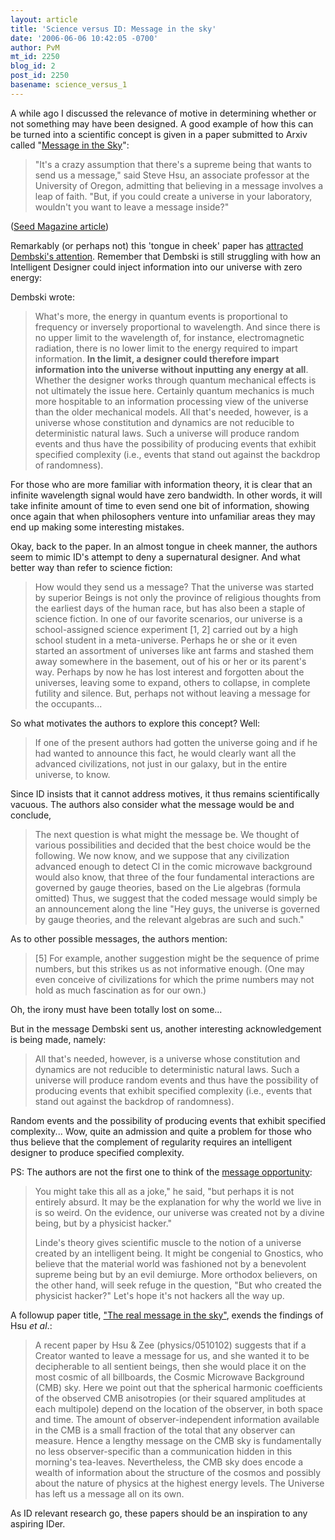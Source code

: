 ```yaml
---
layout: article
title: 'Science versus ID: Message in the sky'
date: '2006-06-06 10:42:05 -0700'
author: PvM
mt_id: 2250
blog_id: 2
post_id: 2250
basename: science_versus_1
---
```

A while ago I discussed the relevance of motive in determining whether or not something may have been designed. A good example of how this can be turned into a scientific concept is given in a paper submitted to Arxiv called "[Message in the Sky](http://xxx.lanl.gov/abs/physics/0510102)":

> "It's a crazy assumption that there's a supreme being that wants to send us a message," said Steve Hsu, an associate professor at the University of Oregon, admitting that believing in a message involves a leap of faith. "But, if you could create a universe in your laboratory, wouldn't you want to leave a message inside?"


([Seed Magazine article](http://www.seedmagazine.com/news/2005/11/message_in_the_sky.php))

Remarkably (or perhaps not) this 'tongue in cheek' paper has [attracted Dembski's attention](http://www.uncommondescent.com/index.php/archives/1185). Remember that Dembski is still struggling with how an Intelligent Designer could inject information into our universe with zero energy: 

Dembski wrote:

> What's more, the energy in quantum events is proportional to frequency or inversely proportional to wavelength. And since there is no upper limit to the wavelength of, for instance, electromagnetic radiation, there is no lower limit to the energy required to impart information. **In the limit, a designer could therefore impart information into the universe without inputting any energy at all**. Whether the designer works through quantum mechanical effects is not ultimately the issue here. Certainly quantum mechanics is much more hospitable to an information processing view of the universe than the older mechanical models. All that's needed, however, is a universe whose constitution and dynamics are not reducible to deterministic natural laws. Such a universe will produce random events and thus have the possibility of producing events that exhibit specified complexity (i.e., events that stand out against the backdrop of randomness).

For those who are more familiar with information theory, it is clear that an infinite wavelength signal would have zero bandwidth. In other words, it will take infinite amount of time to even send one bit of information, showing once again that when philosophers venture into unfamiliar areas they may end up making some interesting mistakes.

Okay, back to the paper. In an almost tongue in cheek manner, the authors seem to mimic ID's attempt to deny a supernatural designer. And what better way than refer to science fiction:

> How would they send us a message? That the universe was started by superior Beings is not only the province of religious thoughts from the earliest days of the human race, but has also been a staple of science fiction. In one of our favorite scenarios, our universe is a school-assigned science experiment \[1, 2\] carried out by a high school student in a meta-universe. Perhaps he or she or it even started an assortment of universes like ant farms and stashed them away somewhere in the basement, out of his or her or its parent's way. Perhaps by now he has lost interest and forgotten about the universes, leaving some to expand, others to collapse, in complete futility and silence. But, perhaps not without leaving a message for the occupants...

So what motivates the authors to explore this concept? Well:

> If one of the present authors had gotten the universe going and if he had wanted to announce this fact, he would clearly want all the advanced civilizations, not just in our galaxy, but in the entire universe, to know.

Since ID insists that it cannot address motives, it thus remains scientifically vacuous.  The authors also consider what the message would be and conclude,

> The next question is what might the message be. We thought of various possibilities and decided that the best choice would be the following. We now know, and we suppose that any civilization advanced enough to detect Cl in the comic microwave background would also know, that three of the four fundamental interactions are governed by gauge theories, based on the Lie algebras (formula omitted) Thus, we suggest that the coded message would simply be an announcement along the line "Hey guys, the universe is governed by gauge theories, and the relevant algebras are such and such."

As to other possible messages, the authors mention:

> \[5\] For example, another suggestion might be the sequence of prime numbers, but this strikes us as not informative enough. (One may even conceive of civilizations for which the prime numbers may not hold as much fascination as for our own.)

Oh, the irony must have been totally lost on some...

But in the message Dembski sent us, another interesting acknowledgement is being made, namely:

> All that's needed, however, is a universe whose constitution and dynamics are not reducible to deterministic natural laws. Such a universe will produce random events and thus have the possibility of producing events that exhibit specified complexity (i.e., events that stand out against the backdrop of randomness).

Random events and the possibility of producing events that exhibit specified complexity... Wow, quite an admission and quite a problem for those who thus believe that the complement of regularity requires an intelligent designer to produce specified complexity.

PS: The authors are not the first one to think of the [message opportunity](http://infoproc.blogspot.com/2005/10/message-from-linde.html):

> You might take this all as a joke," he said, "but perhaps it is not entirely absurd. It may be the explanation for why the world we live in is so weird. On the evidence, our universe was created not by a divine being, but by a physicist hacker."
> 
> Linde's theory gives scientific muscle to the notion of a universe created by an intelligent being. It might be congenial to Gnostics, who believe that the material world was fashioned not by a benevolent supreme being but by an evil demiurge. More orthodox believers, on the other hand, will seek refuge in the question, "But who created the physicist hacker?" Let's hope it's not hackers all the way up.

A followup paper title, ["The real message in the sky"](http://adsabs.harvard.edu/abs/2005physics..11135S), exends the findings of Hsu _et al_.:

> A recent paper by Hsu & Zee (physics/0510102) suggests that if a Creator wanted to leave a message for us, and she wanted it to be decipherable to all sentient beings, then she would place it on the most cosmic of all billboards, the Cosmic Microwave Background (CMB) sky. Here we point out that the spherical harmonic coefficients of the observed CMB anisotropies (or their squared amplitudes at each multipole) depend on the location of the observer, in both space and time. The amount of observer-independent information available in the CMB is a small fraction of the total that any observer can measure. Hence a lengthy message on the CMB sky is fundamentally no less observer-specific than a communication hidden in this morning's tea-leaves. Nevertheless, the CMB sky does encode a wealth of information about the structure of the cosmos and possibly about the nature of physics at the highest energy levels. The Universe has left us a message all on its own.

As ID relevant research go, these papers should be an inspiration to any aspiring IDer.

